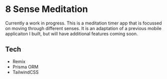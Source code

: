 # 8 Sense Meditation

Currently a work in progress. This is a meditation timer app that is focussed on moving through different senses. It is an adaptation of a previous mobile applicaiton I built, but will have additional features coming soon.

## Tech
- Remix
- Prisma ORM
- TailwindCSS
